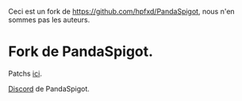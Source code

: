 Ceci est un fork de https://github.com/hpfxd/PandaSpigot, nous n'en sommes pas les auteurs.

# Fork de PandaSpigot.

Patchs [ici](./patches/).

[Discord](https://discord.gg/m6vCCX6Hvr) de PandaSpigot.
